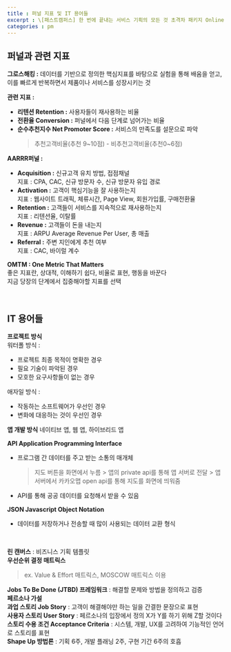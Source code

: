 ```yaml
---
title : 퍼널 지표 및 IT 용어들
excerpt : \[패스트캠퍼스] 한 번에 끝내는 서비스 기획의 모든 것 초격차 패키지 Online
categories : pm
---
```


## 퍼널과 관련 지표

**그로스해킹 :** 데이터를 기반으로 정의한 핵심지표를 바탕으로 실험을 통해 배움을 얻고, 이를 빠르게 반복하면서 제품이나 서비스를 성장시키는 것

**관련 지표 :**   
- **리텐션 Retention :** 사용자들이 재사용하는 비율  
- **전환율 Conversion :** 퍼널에서 다음 단계로 넘어가는 비율  
- **순수추천지수 Net Promoter Score :** 서비스의 만족도를 설문으로 파악
  > 추천고객비율(추천 9~10점) - 비추천고객비율(추천0~6점)

**AARRR퍼널 :**   
- **Acquisition :** 신규고객 유치 방법, 접점채널  
지표 : CPA, CAC, 신규 방문자 수, 신규 방문자 유입 경로  
- **Activation :** 고객이 핵심기능을 잘 사용하는지  
지표 : 웹사이트 트래픽, 체류시간, Page View, 회원가입률, 구매전환율  
- **Retention :** 고객들이 서비스를 지속적으로 재사용하는지  
지표 : 리텐션율, 이탈률  
- **Revenue :** 고객들이 돈을 내는지  
지표 : ARPU Average Revenue Per User, 총 매출  
- **Referral :** 주변 지인에게 추천 여부  
지표 : CAC, 바이럴 계수  

**OMTM : One Metric That Matters**  
좋은 지표란, 상대적, 이해하기 쉽다, 비율로 표현, 행동을 바꾼다  
지금 당장의 단계에서 집중해야할 지표를 선택

<br>

## IT 용어들
**프로젝트 방식**  
워터폴 방식 :  
- 프로젝트 최종 목적이 명확한 경우  
- 필요 기술이 파악된 경우  
- 모호한 요구사항들이 없는 경우  

애자일 방식 :  
- 작동하는 소프트웨어가 우선인 경우  
- 변화에 대응하는 것이 우선인 경우  

**앱 개발 방식**
네이티브 앱, 웹 앱, 하이브리드 앱

**API Application Programming Interface**  
- 프로그램 간 데이터를 주고 받는 소통의 매개체  
  >   지도 버튼을 화면에서 누름 > 앱의 private api를 통해 앱 서버로 전달 > 앱 서버에서 카카오맵 open api를 통해 지도를 화면에 띄워줌
- API를 통해 공공 데이터를 요청해서 받을 수 있음

**JSON Javascript Object Notation**  
- 데이터를 저장하거나 전송할 때 많이 사용되는 데이터 교환 형식

<br>

**린 캔버스** : 비즈니스 기획 템플릿  
**우선순위 결정 매트릭스** 
> ex. Value & Effort 매트릭스, MOSCOW 매트릭스 이용

**Jobs To Be Done (JTBD) 프레임워크** : 해결할 문제와 방법을 정의하고 검증  
**페르소나 가설**  
**과업 스토리 Job Story** : 고객이 해결해야만 하는 일을 간결한 문장으로 표현  
**사용자 스토리 User Story** : 페르소나의 입장에서 정의
X가 Y를 하기 위해 Z할 것이다  
**스토리 수용 조건 Acceptance Criteria** : 시스템, 개발, UX를 고려하여 기능적인 언어로 스토리를 표현  
**Shape Up 방법론** : 기획 6주, 개발 플래닝 2주, 구현 기간 6주의 호흡

<br>